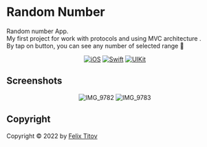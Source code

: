 # Random Number
Random number App. <br/>
My first project for work with protocols and using MVC architecture .<br/>
By tap on button, you can see any number of selected range 🔢

<div align="center">
  
  [![iOS](https://img.shields.io/badge/iOS-14.5-blue)](https://www.apple.com/ru/ios/ios-15/)
  [![Swift](https://img.shields.io/badge/Swift-5.5-orange)](https://developer.apple.com/documentation/swift)
  [![UIKit](https://img.shields.io/badge/UIKit-%20LTS-yellowgreen)](https://developer.apple.com/documentation/uikit)
 
</div>

## Screenshots

<div align="center">
  
  ![IMG_9782](https://user-images.githubusercontent.com/56549889/171734520-fcbc1add-9298-4bc7-b534-874249652685.PNG)
  ![IMG_9783](https://user-images.githubusercontent.com/56549889/171734560-2cd06910-8a14-40d2-a163-58d3795621bb.PNG)

</div>

## Copyright

Copyright © 2022 by [Felix Titov](https://github.com/filtitov2001)

